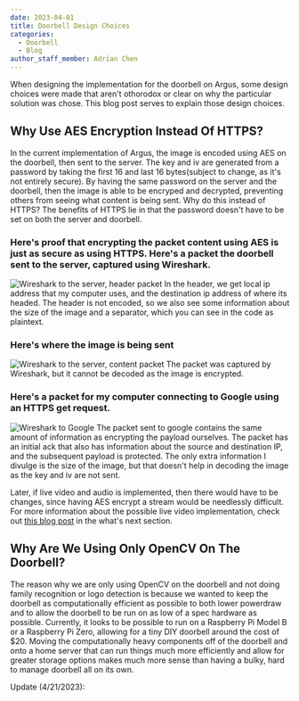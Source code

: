 ```yaml
---
date: 2023-04-01
title: Doorbell Design Choices 
categories:
  - Doorbell
  - Blog
author_staff_member: Adrian Chen
---
```


When designing the implementation for the doorbell on Argus, some design choices were made that aren't othorodox or clear on why the particular solution was chose. This blog post serves to explain those design choices. 

## Why Use AES Encryption Instead Of HTTPS?
In the current implementation of Argus, the image is encoded using AES on the doorbell, then sent to the server. The key and iv are generated from a password by taking the first 16 and last 16 bytes(subject to change, as it's not entirely secure). By having the same password on the server and the doorbell, then the image is able to be encryped and decrypted, preventing others from seeing what content is being sent. 
Why do this instead of HTTPS? The benefits of HTTPS lie in that the password doesn't have to be set on both the server and doorbell. 

### Here's proof that encrypting the packet content using AES is just as secure as using HTTPS. Here's a packet the doorbell sent to the server, captured using Wireshark.  
![Wireshark to the server, header packet](https://i.imgur.com/Az17pws.png)
In the header, we get local ip address that my computer uses, and the destination ip address of where its headed. The header is not encoded, so we also see some information about the size of the image and a separator, which you can see in the code as plaintext. 

### Here's where the image is being sent
![Wireshark to the server, content packet](https://i.imgur.com/h5YRVxg.png)
The packet was captured by Wireshark, but it cannot be decoded as the image is encrypted. 

### Here's a packet for my computer connecting to Google using an HTTPS get request. 
![Wireshark to Google](https://i.imgur.com/9mff5E8.png)
The packet sent to google contains the same amount of information as encrypting the payload ourselves. The packet has an initial ack that also has information about the source and destination IP, and the subsequent payload is protected. The only extra information I divulge is the size of the image, but that doesn't help in decoding the image as the key and iv are not sent. 

Later, if live video and audio is implemented, then there would have to be changes, since having AES encrypt a stream would be needlessly difficult. For more information about the possible live video implementation, check out [this blog post](https://adrianchen8662.github.io/overview/2023/03/11/Argus-Overview/) in the what's next section. 

## Why Are We Using Only OpenCV On The Doorbell?
The reason why we are only using OpenCV on the doorbell and not doing family recognition or logo detection is because we wanted to keep the doorbell as computationally efficient as possible to both lower powerdraw and to allow the doorbell to be run on as low of a spec hardware as possible. Currently, it looks to be possible to run on a Raspberry Pi Model B or a Raspberry Pi Zero, allowing for a tiny DIY doorbell around the cost of $20. Moving the computationally heavy components off of the doorbell and onto a home server that can run things much more efficiently and allow for greater storage options makes much more sense than having a bulky, hard to manage doorbell all on its own. 

Update (4/21/2023):
